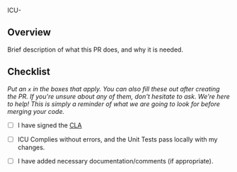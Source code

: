 ICU-

## Overview

Brief description of what this PR does, and why it is needed.

## Checklist

_Put an `x` in the boxes that apply. You can also fill these out after creating the PR. If you're unsure about any of them, don't hesitate to ask. We're here to help! This is simply a reminder of what we are going to look for before merging your code._

- [ ] I have signed the [CLA](https://cla-assistant.io/unicode-org/icu)
- [ ] ICU Complies without errors, and the Unit Tests pass locally with my changes.
- [ ] I have added necessary documentation/comments (if appropriate).

